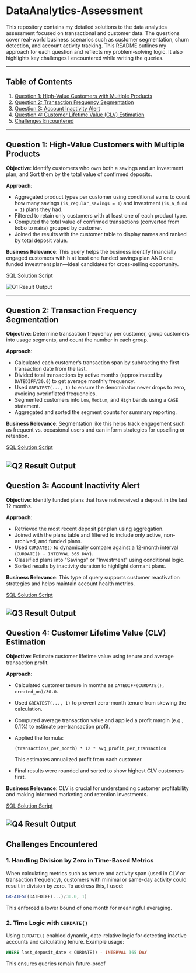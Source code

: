 # DataAnalytics-Assessment

This repository contains my detailed solutions to the data analytics assessment focused on transactional and customer data. The questions cover real-world business scenarios such as customer segmentation, churn detection, and account activity tracking. This README outlines my approach for each question and reflects my problem-solving logic. It also highlights key challenges I encountered while writing the queries.

---

## Table of Contents

1. [Question 1: High-Value Customers with Multiple Products](#question-1-high-value-customers-with-multiple-products)
2. [Question 2: Transaction Frequency Segmentation](#question-2-transaction-frequency-segmentation)
3. [Question 3: Account Inactivity Alert](#question-3-account-inactivity-alert)
4. [Question 4: Customer Lifetime Value (CLV) Estimation](#question-4-customer-lifetime-value-clv-estimation)
5. [Challenges Encountered](#challenges-encountered)

---

## Question 1: High-Value Customers with Multiple Products

**Objective**: Identify customers who own both a savings and an investment plan, and Sort them by the total value of confirmed deposits.

**Approach**:

* Aggregated product types per customer using conditional sums to count how many savings (`is_regular_savings = 1`) and investment (`is_a_fund = 1`) plans they had.
* Filtered to retain only customers with at least one of each product type.
* Computed the total value of confirmed transactions (converted from kobo to naira) grouped by customer.
* Joined the results with the customer table to display names and ranked by total deposit value.

**Business Relevance**:
This query helps the business identify financially engaged customers with h at least one funded savings plan AND one funded investment plan—ideal candidates for cross-selling opportunity.

[SQL Solution Script](./Assessment_Q1.sql)

![Q1 Result Output](image.png)

---

## Question 2: Transaction Frequency Segmentation

**Objective**: Determine transaction frequency per customer, group customers into usage segments, and count the number in each group.

**Approach**:

* Calculated each customer’s transaction span by subtracting the first transaction date from the last.
* Divided total transactions by active months (approximated by `DATEDIFF/30.0`) to get average monthly frequency.
* Used `GREATEST(..., 1)` to ensure the denominator never drops to zero, avoiding overinflated frequencies.
* Segmented customers into `Low`, `Medium`, and `High` bands using a `CASE` statement.
* Aggregated and sorted the segment counts for summary reporting.

**Business Relevance**:
Segmentation like this helps track engagement such as frequent vs. occasional users and can inform strategies for upselling or retention.

[SQL Solution Script](./Assessment_Q2.sql)

![Q2 Result Output](image-1.png)
---

## Question 3: Account Inactivity Alert

**Objective**: Identify funded plans that have not received a deposit in the last 12 months.

**Approach**:

* Retrieved the most recent deposit per plan using aggregation.
* Joined with the plans table and filtered to include only active, non-archived, and funded plans.
* Used `CURDATE()` to dynamically compare against a 12-month interval (`CURDATE() - INTERVAL 365 DAY`).
* Classified plans into "Savings" or "Investment" using conditional logic.
* Sorted results by inactivity duration to highlight dormant plans.

**Business Relevance**:
This type of query supports customer reactivation strategies and helps maintain account health metrics.

[SQL Solution Script](./Assessment_Q3.sql)

![Q3 Result Output](image-2.png)
---

## Question 4: Customer Lifetime Value (CLV) Estimation

**Objective**: Estimate customer lifetime value using tenure and average transaction profit.

**Approach**:

* Calculated customer tenure in months as `DATEDIFF(CURDATE(), created_on)/30.0`.
* Used `GREATEST(..., 1)` to prevent zero-month tenure from skewing the calculation.
* Computed average transaction value and applied a profit margin (e.g., 0.1%) to estimate per-transaction profit.
* Applied the formula:

  `(transactions_per_month) * 12 * avg_profit_per_transaction`

  This estimates annualized profit from each customer.
* Final results were rounded and sorted to show highest CLV customers first.

**Business Relevance**:
CLV is crucial for understanding customer profitability and making informed marketing and retention investments.

[SQL Solution Script](./Assessment_Q4.sql)

![Q4 Result Output](image-3.png)
---

## Challenges Encountered

### 1. Handling Division by Zero in Time-Based Metrics

When calculating metrics such as tenure and activity span (used in CLV or transaction frequency), customers with minimal or same-day activity could result in division by zero. To address this, I used:

```sql
GREATEST(DATEDIFF(...)/30.0, 1)
```

This enforced a lower bound of one month for meaningful averaging.

### 2. Time Logic with `CURDATE()`

Using `CURDATE()` enabled dynamic, date-relative logic for detecting inactive accounts and calculating tenure. Example usage:

```sql
WHERE last_deposit_date < CURDATE() - INTERVAL 365 DAY
```

This ensures queries remain future-proof